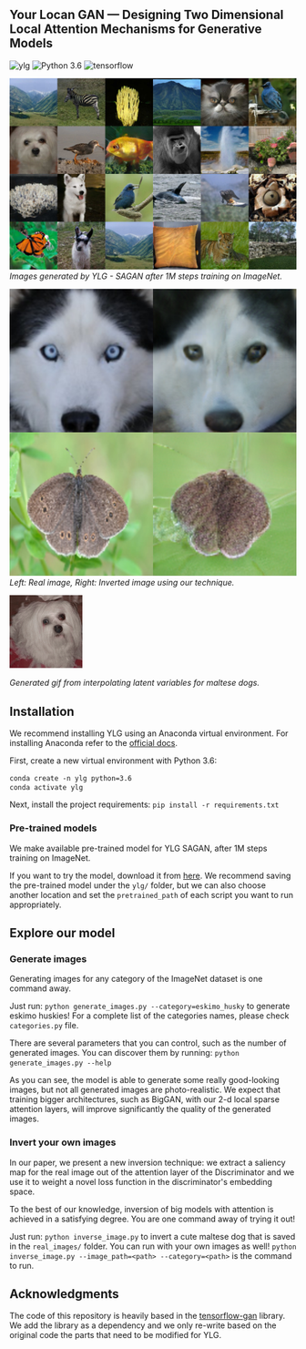 ##  Your Locan GAN &mdash; Designing Two Dimensional Local Attention Mechanisms for Generative Models
![ylg](https://img.shields.io/badge/ylg-Your%20Local%20GAN-brightgreen)
![Python 3.6](https://img.shields.io/badge/python-3.6-green.svg?style=plastic)
![tensorflow](https://img.shields.io/badge/tensorflow-2.0-brightgreen)


![Teaser](./generated/collage.jpg)
*Images generated by YLG - SAGAN after 1M steps training on ImageNet.*

![Teaser_inversion](./inversions/inverted.jpg)
*Left: Real image, Right: Inverted image using our technique.*

![gif_teaser](maltese.gif)

*Generated gif from interpolating latent variables for maltese dogs.*

## Installation
We recommend installing YLG using an Anaconda virtual environment.
For installing Anaconda refer to the [official docs](https://docs.anaconda.com/anaconda/install/).

First, create a new virtual environment with Python 3.6:

```
conda create -n ylg python=3.6
conda activate ylg
```

Next, install the project requirements:
` pip install -r requirements.txt `


### Pre-trained models
We make available pre-trained model for YLG SAGAN, after 1M steps training on ImageNet.

If you want to try the model, download it from [here](https://drive.google.com/open?id=1YuN-88QeQXgRLOvV8o-KER7nbpLPmESw). We recommend saving the pre-trained model under the `ylg/` folder, but we can also choose another location and set the `pretrained_path` of each script you want to run appropriately.




## Explore our model

### Generate images
Generating images for any category of the ImageNet dataset is one command away.

Just run: `python generate_images.py --category=eskimo_husky` to generate eskimo huskies! For a complete list of the categories names, please check `categories.py` file.

There are several parameters that you can control, such as the number of generated images. You can discover them by running: `python generate_images.py --help`

As you can see, the model is able to generate some really good-looking images, but not all generated images are photo-realistic. We expect that training bigger architectures, such as BigGAN, with our 2-d local sparse attention layers, will improve significantly the quality of the generated images.



### Invert your own images
In our paper, we present a new inversion technique: we extract a saliency map for the real image out of the attention layer of the Discriminator and we use it to weight a novel loss function in the discriminator's embedding space.

To the best of our knowledge, inversion of big models with attention is achieved in a satisfying degree.
You are one command away of trying it out!

Just run: `python inverse_image.py` to invert a cute maltese dog that is saved in the `real_images/` folder. You can run with your own images as well! `python inverse_image.py --image_path=<path> --category=<path>` is the command to run.


## Acknowledgments
The code of this repository is heavily based in the [tensorflow-gan](https://github.com/tensorflow/gan) library. We add the library as a dependency and we only re-write based on the original code the parts that need to be modified for YLG.
